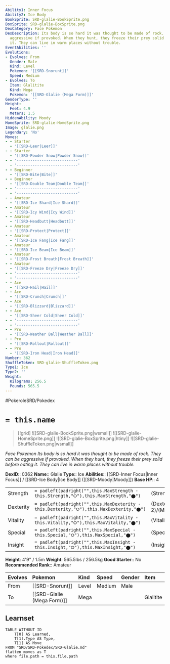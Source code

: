 ```yaml
---
Ability1: Inner Focus
Ability2: Ice Body
BookSprite: SRD-glalie-BookSprite.png
BoxSprite: SRD-glalie-BoxSprite.png
DexCategory: Face Pokemon
DexDescription: Its body is so hard it was thought to be made of rock. They can be
  aggressive if provoked. When they hunt, they freeze their prey solid before eating
  it. They can live in warm places without trouble.
EventAbilities: ''
Evolutions:
- Evolves: From
  Gender: Male
  Kind: Level
  Pokemon: '[[SRD-Snorunt]]'
  Speed: Medium
- Evolves: To
  Item: Glalitite
  Kind: Mega
  Pokemon: '[[SRD-Glalie (Mega Form)]]'
GenderType: ''
Height:
  Feet: 4.9
  Meters: 1.5
HiddenAbility: Moody
HomeSprite: SRD-glalie-HomeSprite.png
Image: glalie.png
Legendary: 'No'
Moves:
- - Starter
  - '[[SRD-Leer|Leer]]'
- - Starter
  - '[[SRD-Powder Snow|Powder Snow]]'
- - '---------------------------'
  - '---------------------------'
- - Beginner
  - '[[SRD-Bite|Bite]]'
- - Beginner
  - '[[SRD-Double Team|Double Team]]'
- - '---------------------------'
  - '---------------------------'
- - Amateur
  - '[[SRD-Ice Shard|Ice Shard]]'
- - Amateur
  - '[[SRD-Icy Wind|Icy Wind]]'
- - Amateur
  - '[[SRD-Headbutt|Headbutt]]'
- - Amateur
  - '[[SRD-Protect|Protect]]'
- - Amateur
  - '[[SRD-Ice Fang|Ice Fang]]'
- - Amateur
  - '[[SRD-Ice Beam|Ice Beam]]'
- - Amateur
  - '[[SRD-Frost Breath|Frost Breath]]'
- - Amateur
  - '[[SRD-Freeze Dry|Freeze Dry]]'
- - '---------------------------'
  - '---------------------------'
- - Ace
  - '[[SRD-Hail|Hail]]'
- - Ace
  - '[[SRD-Crunch|Crunch]]'
- - Ace
  - '[[SRD-Blizzard|Blizzard]]'
- - Ace
  - '[[SRD-Sheer Cold|Sheer Cold]]'
- - '---------------------------'
  - '---------------------------'
- - Pro
  - '[[SRD-Weather Ball|Weather Ball]]'
- - Pro
  - '[[SRD-Rollout|Rollout]]'
- - Pro
  - '[[SRD-Iron Head|Iron Head]]'
Number: 362
ShuffleToken: SRD-glalie-ShuffleToken.png
Type1: Ice
Type2: ''
Weight:
  Kilograms: 256.5
  Pounds: 565.5
---
```


#PokeroleSRD/Pokedex

# `= this.name`

> [!grid]
> ![[SRD-glalie-BookSprite.png|wsmall]]
> ![[SRD-glalie-HomeSprite.png]]
> ![[SRD-glalie-BoxSprite.png|htiny]]
> ![[SRD-glalie-ShuffleToken.png|wsmall]]


*Face Pokemon*
*Its body is so hard it was thought to be made of rock. They can be aggressive if provoked. When they hunt, they freeze their prey solid before eating it. They can live in warm places without trouble.*

**DexID**:: 0362
**Name**:: Glalie
**Type**:: Ice
**Abilities**:: [[SRD-Inner Focus|Inner Focus]] / [[SRD-Ice Body|Ice Body]] ([[SRD-Moody|Moody]])
**Base HP**:: 4

|           |                                                                                        |                                          |
| --------- | -------------------------------------------------------------------------------------- | ---------------------------------------- |
| Strength  | `= padleft(padright("",this.MaxStrength - this.Strength,"⭘"),this.MaxStrength,"⬤")`    | (Strength::2)/(MaxStrength::5)   |
| Dexterity | `= padleft(padright("",this.MaxDexterity - this.Dexterity,"⭘"),this.MaxDexterity,"⬤")` | (Dexterity:: 2)/(MaxDexterity::5) |
| Vitality  | `= padleft(padright("",this.MaxVitality - this.Vitality,"⭘"),this.MaxVitality,"⬤")`    | (Vitality::2)/(MaxVitality::5)   |
| Special   | `= padleft(padright("",this.MaxSpecial - this.Special,"⭘"),this.MaxSpecial,"⬤")`       | (Special::2)/(MaxSpecial::5)     |
| Insight   | `= padleft(padright("",this.MaxInsight - this.Insight,"⭘"),this.MaxInsight,"⬤")`       | (Insight::2)/(MaxInsight::5)     |

**Height**: 4'9" / 1.5m
**Weight**: 565.5lbs / 256.5kg
**Good Starter**:: No
**Recommended Rank**:: Amateur

| Evolves   | Pokemon                    | Kind   | Speed   | Gender   | Item      |
|:----------|:---------------------------|:-------|:--------|:---------|:----------|
| From      | [[SRD-Snorunt]]            | Level  | Medium  | Male     |           |
| To        | [[SRD-Glalie (Mega Form)]] | Mega   |         |          | Glalitite |

## Learnset

```dataview
TABLE WITHOUT ID
    T[0] AS Learned,
    T[1].Type AS Type,
    T[1] AS Move
FROM "SRD/SRD-Pokedex/SRD-Glalie.md"
flatten moves as T
where file.path = this.file.path
```
